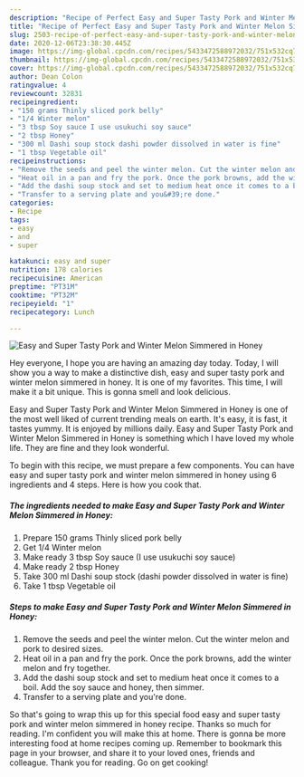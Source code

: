 ```yaml
---
description: "Recipe of Perfect Easy and Super Tasty Pork and Winter Melon Simmered in Honey"
title: "Recipe of Perfect Easy and Super Tasty Pork and Winter Melon Simmered in Honey"
slug: 2503-recipe-of-perfect-easy-and-super-tasty-pork-and-winter-melon-simmered-in-honey
date: 2020-12-06T23:38:30.445Z
image: https://img-global.cpcdn.com/recipes/5433472588972032/751x532cq70/easy-and-super-tasty-pork-and-winter-melon-simmered-in-honey-recipe-main-photo.jpg
thumbnail: https://img-global.cpcdn.com/recipes/5433472588972032/751x532cq70/easy-and-super-tasty-pork-and-winter-melon-simmered-in-honey-recipe-main-photo.jpg
cover: https://img-global.cpcdn.com/recipes/5433472588972032/751x532cq70/easy-and-super-tasty-pork-and-winter-melon-simmered-in-honey-recipe-main-photo.jpg
author: Dean Colon
ratingvalue: 4
reviewcount: 32831
recipeingredient:
- "150 grams Thinly sliced pork belly"
- "1/4 Winter melon"
- "3 tbsp Soy sauce I use usukuchi soy sauce"
- "2 tbsp Honey"
- "300 ml Dashi soup stock dashi powder dissolved in water is fine"
- "1 tbsp Vegetable oil"
recipeinstructions:
- "Remove the seeds and peel the winter melon. Cut the winter melon and pork to desired sizes."
- "Heat oil in a pan and fry the pork. Once the pork browns, add the winter melon and fry together."
- "Add the dashi soup stock and set to medium heat once it comes to a boil. Add the soy sauce and honey, then simmer."
- "Transfer to a serving plate and you&#39;re done."
categories:
- Recipe
tags:
- easy
- and
- super

katakunci: easy and super 
nutrition: 178 calories
recipecuisine: American
preptime: "PT31M"
cooktime: "PT32M"
recipeyield: "1"
recipecategory: Lunch

---
```



![Easy and Super Tasty Pork and Winter Melon Simmered in Honey](https://img-global.cpcdn.com/recipes/5433472588972032/751x532cq70/easy-and-super-tasty-pork-and-winter-melon-simmered-in-honey-recipe-main-photo.jpg)

Hey everyone, I hope you are having an amazing day today. Today, I will show you a way to make a distinctive dish, easy and super tasty pork and winter melon simmered in honey. It is one of my favorites. This time, I will make it a bit unique. This is gonna smell and look delicious.

Easy and Super Tasty Pork and Winter Melon Simmered in Honey is one of the most well liked of current trending meals on earth. It's easy, it is fast, it tastes yummy. It is enjoyed by millions daily. Easy and Super Tasty Pork and Winter Melon Simmered in Honey is something which I have loved my whole life. They are fine and they look wonderful.




To begin with this recipe, we must prepare a few components. You can have easy and super tasty pork and winter melon simmered in honey using 6 ingredients and 4 steps. Here is how you cook that.

<!--inarticleads1-->

##### The ingredients needed to make Easy and Super Tasty Pork and Winter Melon Simmered in Honey:

1. Prepare 150 grams Thinly sliced pork belly
1. Get 1/4 Winter melon
1. Make ready 3 tbsp Soy sauce (I use usukuchi soy sauce)
1. Make ready 2 tbsp Honey
1. Take 300 ml Dashi soup stock (dashi powder dissolved in water is fine)
1. Take 1 tbsp Vegetable oil




<!--inarticleads2-->

##### Steps to make Easy and Super Tasty Pork and Winter Melon Simmered in Honey:

1. Remove the seeds and peel the winter melon. Cut the winter melon and pork to desired sizes.
1. Heat oil in a pan and fry the pork. Once the pork browns, add the winter melon and fry together.
1. Add the dashi soup stock and set to medium heat once it comes to a boil. Add the soy sauce and honey, then simmer.
1. Transfer to a serving plate and you&#39;re done.




So that's going to wrap this up for this special food easy and super tasty pork and winter melon simmered in honey recipe. Thanks so much for reading. I'm confident you will make this at home. There is gonna be more interesting food at home recipes coming up. Remember to bookmark this page in your browser, and share it to your loved ones, friends and colleague. Thank you for reading. Go on get cooking!
